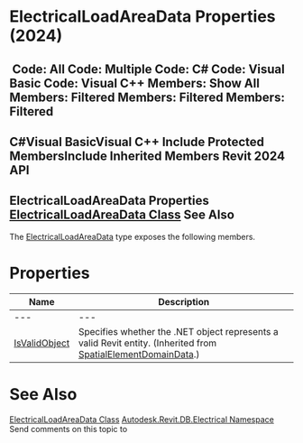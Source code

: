 # ElectricalLoadAreaData Properties (2024)

﻿
 Code: All Code: Multiple Code: C# Code: Visual Basic Code: Visual C++  Members: Show All Members: Filtered Members: Filtered Members: Filtered   
---  
C#Visual BasicVisual C++
Include Protected MembersInclude Inherited Members
Revit 2024 API  
---  
ElectricalLoadAreaData Properties  
[ElectricalLoadAreaData Class](abb42f97-928b-337f-26f7-ba939682c546.md "ElectricalLoadAreaData Class") See Also  
---  
The [ElectricalLoadAreaData](abb42f97-928b-337f-26f7-ba939682c546.md "ElectricalLoadAreaData Class") type exposes the following members.
# Properties
| Name | Description |
| --- | --- |
| --- | --- | --- |
| [IsValidObject](4365cb63-c7a0-a7d3-67a9-da88648c4104.md "IsValidObject Property") | Specifies whether the .NET object represents a valid Revit entity.  (Inherited from [SpatialElementDomainData](e0fdcb90-d17f-3c2b-2977-01772d4ee60a.md "SpatialElementDomainData Class").) |

# See Also
[ElectricalLoadAreaData Class](abb42f97-928b-337f-26f7-ba939682c546.md "ElectricalLoadAreaData Class")
[Autodesk.Revit.DB.Electrical Namespace](212a1314-7843-2c6c-3322-363127e4059f.md "Autodesk.Revit.DB.Electrical Namespace")
Send comments on this topic to 